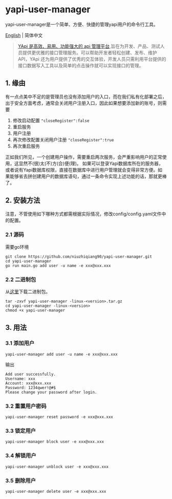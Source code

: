 # yapi-user-manager 
yapi-user-manager是一个简单、方便、快捷的管理yapi用户的命令行工具。

[English](./README.md) | 简体中文
> [YApi 是高效、易用、功能强大的 api 管理平台](https://github.com/YMFE/yapi),旨在为开发、产品、测试人员提供更优雅的接口管理服务。可以帮助开发者轻松创建、发布、维护 API，YApi 还为用户提供了优秀的交互体验，开发人员只需利用平台提供的接口数据写入工具以及简单的点击操作就可以实现接口的管理。

## 1. 缘由
有一点点美中不足的是管理员也没有添加用户的入口，而在我们私有化部署之后，出于安全方面考虑，通常会关闭用户注册入口，因此如果想要添加新的账号，则需要
1. 修改启动配置 `"closeRegister":false`
2. 重启服务
3. 用户注册
4. 再次修改配置关闭用户注册 `"closeRegister":true`
6. 再次重启服务

正如我们所见，一个创建用户操作，需要重启两次服务，会严重影响用户的正常使用，这显然不(很)太(不)方(合)便(理)。
如果可以登录Yapi数据库所在的服务器，或者说有Yapi数据库权限，直接在数据库中进行用户管理就会变得非常方便。如果能够省去拼创建用户的数据库语句，通过一条命令实现上述功能的话，那就更棒了。


## 2. 安装方法
注意，不管使用如下哪种方式都需根据实际情况，修改config/config.yaml文件中的配置。

### 2.1 源码
需要go环境
```
git clone https://github.com/niuzhiqiang90/yapi-user-manager.git
cd yapi-user-manager 
go run main.go add user -u name -e xxx@xxx.xxx
```

### 2.2 二进制包
从[这里](https://github.com/niuzhiqiang90/yapi-user-manager/releases)下载二进制包。
```
tar -zxvf yapi-user-manager -linux-<version>.tar.gz
cd yapi-user-manager -linux-<version>
chmod +x yapi-user-manager 
```

## 3. 用法

### 3.1 添加用户
```
yapi-user-manager add user -u name -e xxx@xxx.xxx
```
输出
```
Add user successfully.
Username: xxx
Account: xxx@xxx.xxx
Password: 1234qwer!@#$
Please change your password after login.
```

### 3.2 重置用户密码
```
yapi-user-manager reset password -e xxx@xxx.xxx
```

### 3.3 锁定用户
```
yapi-user-manager block user -e xxx@xxx.xxx
```

### 3.4 解锁用户
```
yapi-user-manager unblock user -e xxx@xxx.xxx
```

### 3.5 删除用户
```
yapi-user-manager delete user -e xxx@xxx.xxx
```
